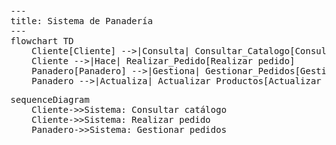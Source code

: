 <pre class="mermaid">
---
title: Sistema de Panadería
---
flowchart TD
    Cliente[Cliente] -->|Consulta| Consultar_Catalogo[Consultar catálogo]
    Cliente -->|Hace| Realizar_Pedido[Realizar pedido]
    Panadero[Panadero] -->|Gestiona| Gestionar_Pedidos[Gestionar pedidos]
    Panadero -->|Actualiza| Actualizar_Productos[Actualizar productos]
</pre>

<!-- Preguntar si escollo, si ta mellor un que outro ou si poden ir 2 -->

<pre class="mermaid">
sequenceDiagram
    Cliente->>Sistema: Consultar catálogo
    Cliente->>Sistema: Realizar pedido
    Panadero->>Sistema: Gestionar pedidos
</pre>